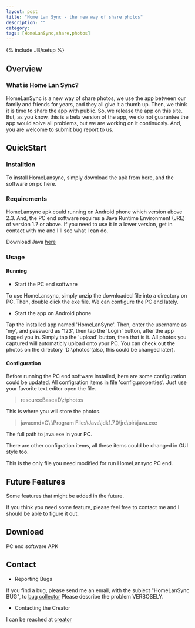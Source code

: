 ```yaml
---
layout: post
title: "Home Lan Sync - the new way of share photos"
description: ""
category: 
tags: [HomeLanSync,share,photos]
---
```

{% include JB/setup %}

## Overview

### What is Home Lan Sync?

HomeLanSync is a new way of share photos, we use the app between our family and friends for years, and they all give it a thumb up. Then, we think it is time to share the app with public. So, we release the app on this site. But, as you know, this is a beta version of the app, we do not guarantee the app would solve all problems, but we are working on it continuosly. And, you are welcome to submit bug report to us.

## QuickStart

### Installtion

To install HomeLansync, simply download the apk from here, and the software on pc here.

### Requirements

HomeLansync apk could running on Android phone which version above 2.3.
And, the PC end software requires a Java Runtime Environment (JRE) of version 1.7 or above. If you need to use it in a lower version, get in contact with me and I'll see what I can do.

Download Java [here](http://java.com/)

### Usage

#### Running

- Start the PC end software

To use HomeLansync, simply unzip the downloaded file  into a directory on PC. Then, double click the exe file.
We can configure the PC end lately.

- Start the app on Android phone

Tap the installed app named 'HomeLanSync'. Then, enter the username as 'my', and password as '123', then tap the 'Login' button, after the app logged you in. Simply tap the 'upload' button, then that is it. All photos you captured will automaticly upload onto your PC. You can check out the photos on the directory 'D:\photos'(also, this could be changed later).


#### Configuration
   
Before running the PC end software installed, here are some configuration could be updated. All configration items in file 'config.properties'. Just use your favorite text editor open the file.

>resourceBase=D\\:/photos

This is where you will store the photos.

>javacmd=C\\:\\Program Files\\Java\\jdk1.7.0\\jre\\bin\\java.exe

The full path to java.exe in your PC.

There are other configration items, all these items could be changed in GUI style too.

This is the only file you need modified for run HomeLansync PC end.


## Future Features

Some features that might be added in the future.

If you think you need some feature, please feel free to contact me and I should be able to figure it out.

## Download

PC end software
APK

## Contact

- Reporting Bugs 

If you find a bug, please send me an email, with the subject "HomeLanSync BUG", to [bug collector](mailto:jasen.yin@gmail.com)
Please describe the problem VERBOSELY.

 - Contacting the Creator 

I can be reached at [creator](mailto:jasen.yin@gmail.com)
